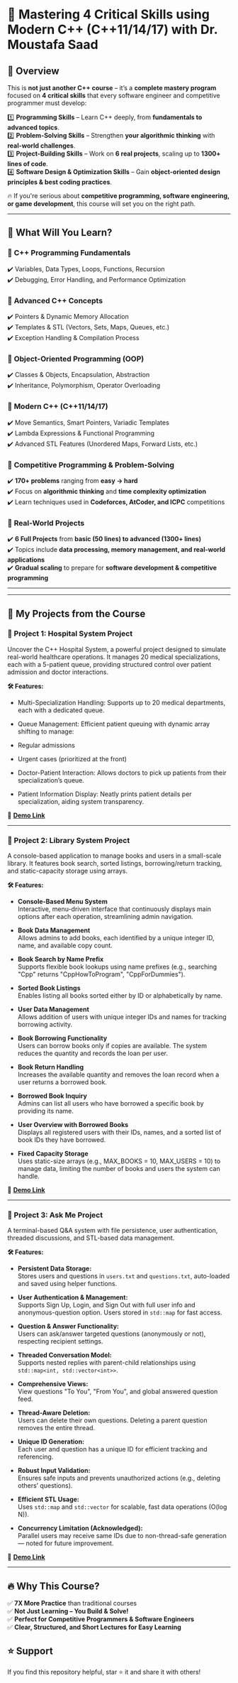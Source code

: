 # 🚀 Mastering 4 Critical Skills using Modern C++ (C++11/14/17) with Dr. Moustafa Saad

## 📌 Overview
This is **not just another C++ course** – it’s a **complete mastery program** focused on **4 critical skills** that every software engineer and competitive programmer must develop:

1️⃣ **Programming Skills** – Learn C++ deeply, from **fundamentals to advanced topics**.  
2️⃣ **Problem-Solving Skills** – Strengthen **your algorithmic thinking** with **real-world challenges**.  
3️⃣ **Project-Building Skills** – Work on **6 real projects**, scaling up to **1300+ lines of code**.  
4️⃣ **Software Design & Optimization Skills** – Gain **object-oriented design principles & best coding practices**.

🔥 If you're serious about **competitive programming, software engineering, or game development**, this course will set you on the right path.

---

## 🎯 What Will You Learn?

### 🔹 **C++ Programming Fundamentals**
✔️ Variables, Data Types, Loops, Functions, Recursion  
✔️ Debugging, Error Handling, and Performance Optimization  

### 🔹 **Advanced C++ Concepts**
✔️ Pointers & Dynamic Memory Allocation  
✔️ Templates & STL (Vectors, Sets, Maps, Queues, etc.)  
✔️ Exception Handling & Compilation Process  

### 🔹 **Object-Oriented Programming (OOP)**
✔️ Classes & Objects, Encapsulation, Abstraction  
✔️ Inheritance, Polymorphism, Operator Overloading  

### 🔹 **Modern C++ (C++11/14/17)**
✔️ Move Semantics, Smart Pointers, Variadic Templates  
✔️ Lambda Expressions & Functional Programming  
✔️ Advanced STL Features (Unordered Maps, Forward Lists, etc.)  

### 🔹 **Competitive Programming & Problem-Solving**
✔️ **170+ problems** ranging from **easy → hard**  
✔️ Focus on **algorithmic thinking** and **time complexity optimization**  
✔️ Learn techniques used in **Codeforces, AtCoder, and ICPC** competitions  

### 🔹 **Real-World Projects**
✔️ **6 Full Projects** from **basic (50 lines) to advanced (1300+ lines)**  
✔️ Topics include **data processing, memory management, and real-world applications**  
✔️ **Gradual scaling** to prepare for **software development & competitive programming**  

---

---

## 🧩 My Projects from the Course

### 📘 Project 1: Hospital System Project
Uncover the C++ Hospital System, a powerful project designed to simulate real-world healthcare operations. It manages 20 medical specializations, each with a 5-patient queue, providing structured control over patient admission and doctor interactions.

**🛠️ Features:**
- Multi-Specialization Handling:
Supports up to 20 medical departments, each with a dedicated queue.

- Queue Management:
Efficient patient queuing with dynamic array shifting to manage:

- Regular admissions

- Urgent cases (prioritized at the front)

- Doctor-Patient Interaction:
Allows doctors to pick up patients from their specialization’s queue.

- Patient Information Display:
Neatly prints patient details per specialization, aiding system transparency.

🔗 **[Demo Link](https://youtu.be/aw9oV1O3YEA)**

---

### 📗 Project 2: Library System Project
A console-based application to manage books and users in a small-scale library. It features book search, sorted listings, borrowing/return tracking, and static-capacity storage using arrays.

**🛠️ Features:**

- **Console-Based Menu System**  
  Interactive, menu-driven interface that continuously displays main options after each operation, streamlining admin navigation.

- **Book Data Management**  
  Allows admins to add books, each identified by a unique integer ID, name, and available copy count.

- **Book Search by Name Prefix**  
  Supports flexible book lookups using name prefixes (e.g., searching "Cpp" returns "CppHowToProgram", "CppForDummies").

- **Sorted Book Listings**  
  Enables listing all books sorted either by ID or alphabetically by name.

- **User Data Management**  
  Allows addition of users with unique integer IDs and names for tracking borrowing activity.

- **Book Borrowing Functionality**  
  Users can borrow books only if copies are available. The system reduces the quantity and records the loan per user.

- **Book Return Handling**  
  Increases the available quantity and removes the loan record when a user returns a borrowed book.

- **Borrowed Book Inquiry**  
  Admins can list all users who have borrowed a specific book by providing its name.

- **User Overview with Borrowed Books**  
  Displays all registered users with their IDs, names, and a sorted list of book IDs they have borrowed.

- **Fixed Capacity Storage**  
  Uses static-size arrays (e.g., MAX_BOOKS = 10, MAX_USERS = 10) to manage data, limiting the number of books and users the system can handle.

🔗 **[Demo Link](https://youtu.be/YL3g0Osch2A)**

---

### 📙 Project 3: Ask Me Project
A terminal-based Q&A system with file persistence, user authentication, threaded discussions, and STL-based data management.

**🛠️ Features:**
- **Persistent Data Storage:**  
  Stores users and questions in `users.txt` and `questions.txt`, auto-loaded and saved using helper functions.

- **User Authentication & Management:**  
  Supports Sign Up, Login, and Sign Out with full user info and anonymous-question option. Users stored in `std::map` for fast access.

- **Question & Answer Functionality:**  
  Users can ask/answer targeted questions (anonymously or not), respecting recipient settings.

- **Threaded Conversation Model:**  
  Supports nested replies with parent-child relationships using `std::map<int, std::vector<int>>`.

- **Comprehensive Views:**  
  View questions "To You", "From You", and global answered question feed.

- **Thread-Aware Deletion:**  
  Users can delete their own questions. Deleting a parent question removes the entire thread.

- **Unique ID Generation:**  
  Each user and question has a unique ID for efficient tracking and referencing.

- **Robust Input Validation:**  
  Ensures safe inputs and prevents unauthorized actions (e.g., deleting others’ questions).

- **Efficient STL Usage:**  
  Uses `std::map` and `std::vector` for scalable, fast data operations (O(log N)).

- **Concurrency Limitation (Acknowledged):**  
  Parallel users may receive same IDs due to non-thread-safe generation — noted for future improvement.

🔗 **[Demo Link](https://youtu.be/CVA3948iE2A)**


---

## 🔥 Why This Course?
✅ **7X More Practice** than traditional courses  
✅ **Not Just Learning – You Build & Solve!**  
✅ **Perfect for Competitive Programmers & Software Engineers**  
✅ **Clear, Structured, and Short Lectures for Easy Learning**  

## ⭐ Support
If you find this repository helpful, star ⭐ it and share it with others!

